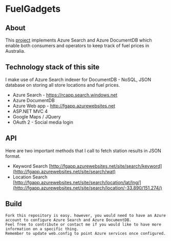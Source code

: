 # FuelGadgets

## About
This [project](http://fgapp.azurewebsites.net) implements Azure Search and Azure DocumentDB which enable both consumers and operators to keep track of fuel prices in Australia.

## Technology stack of this site
  I make use of Azure Search indexer for DocumentDB - NoSQL, JSON database on storing all store locations and fuel prices.
  
* Azure Search - https://rcapp.search.windows.net
* Azure DocumentDB
* Azure Web app - http://fgapp.azurewebsites.net 
* ASP.NET MVC 4 
* Google Maps / JQuery
* OAuth 2 - Social media login

## API
Here are two important methods that I call to fetch station results in JSON format.
 - Keyword Search
	[http://fgapp.azurewebsites.net/site/search/keyword](http://fgapp.azurewebsites.net/site/search/wat)
 - Location Search
	[http://fgapp.azurewebsites.net/site/search/location/lat/lng/](http://fgapp.azurewebsites.net/site/search/location/-33.890/151.274/)

## Build 
	Fork this repository is easy. however, you would need to have an Azure account to configure Azure Search and Azure DocumentDB. 
	Feel free to contribute or contact me if you would like to have more information on a specific thing.
	Remember to update web.config to point Azure services once configured.
